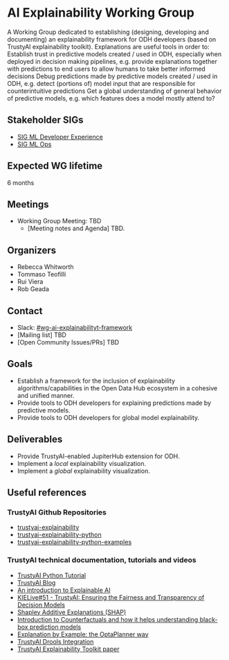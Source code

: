 # AI Explainability Working Group

A Working Group dedicated to establishing (designing, developing and documenting) an explainability framework for ODH developers (based on TrustyAI explainability toolkit). 
Explanations are useful tools in order to:
Establish trust in predictive models created / used in ODH, especially when deployed in decision making pipelines, e.g. provide explanations together with predictions to end users to allow humans to take better informed decisions
Debug predictions made by predictive models created / used in ODH, e.g. detect (portions of) model input that are responsible for counterintuitive predictions
Get a global understanding of general behavior of predictive models, e.g. which features does a model mostly attend to?

## Stakeholder SIGs
* [SIG ML Developer Experience](/sig-ml-developer-experience)
* [SIG ML Ops](/sig-ml-ops)

## Expected WG lifetime
6 months

## Meetings
* Working Group Meeting: TBD
  * [Meeting notes and Agenda] TBD.

## Organizers

* Rebecca Whitworth
* Tommaso Teofilli
* Rui Viera
* Rob Geada

## Contact
- Slack: [#wg-ai-explainabilityt-framework](https://odh-io.slack.com/archives/C03UFCVFFEY)
- [Mailing list] TBD
- [Open Community Issues/PRs] TBD

## Goals

* Establish a framework for the inclusion of explainability algorithms/capabilities in the Open Data Hub ecosystem in a cohesive and unified manner.
* Provide tools to ODH developers for explaining predictions made by predictive models.
* Provide tools to ODH developers for global model explainability. 

## Deliverables

* Provide TrustyAI-enabled JupiterHub extension for ODH. 
* Implement a _local_ explainability visualization.
* Implement a _global_ explainability visualization.

## Useful references

### TrustyAI Github Repositories

* [trustyai-explainability](https://github.com/trustyai-explainability/trustyai-explainability)
* [trustyai-explainability-python](https://github.com/trustyai-explainability/trustyai-explainability-python)
* [trustyai-explainability-python-examples](https://github.com/trustyai-explainability/trustyai-explainability-python-examples)

### TrustyAI technical documentation, tutorials and videos

* [TrustyAI Python Tutorial](https://trustyai-explainability-python.readthedocs.io/en/latest/tutorial.html#tutorial)
* [TrustyAI Blog](https://blog.kie.org/category/all?s=trustyai)
* [An introduction to Explainable AI](https://www.youtube.com/watch?v=mg_4UvQzC3w)
* [KIELive#51 - TrustyAI: Ensuring the Fairness and Transparency of Decision Models](https://www.youtube.com/watch?v=C5NGczQMHu0)
* [Shapley Additive Explanations (SHAP)](https://www.youtube.com/watch?v=VB9uV-x0gtg)
* [Introduction to Counterfactuals and how it helps understanding black-box prediction models](https://www.youtube.com/watch?v=zXwbzo_GcwA)
* [Explanation by Example: the OptaPlanner way](https://www.youtube.com/watch?v=4H3U6xyCgMI)
* [TrustyAI Drools Integration](https://drive.google.com/file/d/1Ti8HOzKUIJw7Qzp7J4jHEB0uYUd6lhYs/view)
* [TrustyAI Explainability Toolkit paper](https://arxiv.org/abs/2104.12717)


